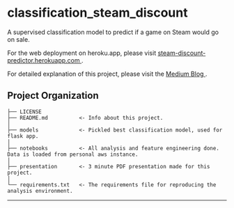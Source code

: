 classification_steam_discount
==============================

A supervised classification model to predict if a game on Steam would go on sale.

For the web deployment on heroku.app, please visit <a href="https://steam-discount-predictor.herokuapp.com/?"> steam-discount-predictor.herokuapp.com </a>.

For detailed explanation of this project, please visit the <a href="https://medium.com/@opophehu/supervised-classification-a0043d0c5ba5"> Medium Blog </a>.



Project Organization
------------

    ├── LICENSE
    ├── README.md          <- Info about this project.
    │
    ├── models             <- Pickled best classification model, used for flask app.
    │
    ├── notebooks          <- All analysis and feature engineering done. Data is loaded from personal aws instance.
    │
    ├── presentation       <- 3 minute PDF presentation made for this project.
    │
    └── requirements.txt   <- The requirements file for reproducing the analysis environment.


--------

